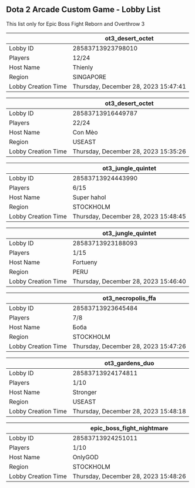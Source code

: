 ## Dota 2 Arcade Custom Game - Lobby List

This list only for Epic Boss Fight Reborn and Overthrow 3

|  | ot3_desert_octet |
| ------ | ------ |
| Lobby ID | 28583713923798010 |
| Players | 12/24 |
| Host Name | Thienly |
| Region | SINGAPORE |
| Lobby Creation Time | Thursday, December 28, 2023 15:47:41 |


|  | ot3_desert_octet |
| ------ | ------ |
| Lobby ID | 28583713916449787 |
| Players | 22/24 |
| Host Name | Con Mèo |
| Region | USEAST |
| Lobby Creation Time | Thursday, December 28, 2023 15:35:26 |


|  | ot3_jungle_quintet |
| ------ | ------ |
| Lobby ID | 28583713924443990 |
| Players | 6/15 |
| Host Name | Super hahol |
| Region | STOCKHOLM |
| Lobby Creation Time | Thursday, December 28, 2023 15:48:45 |


|  | ot3_jungle_quintet |
| ------ | ------ |
| Lobby ID | 28583713923188093 |
| Players | 1/15 |
| Host Name | Fortueny |
| Region | PERU |
| Lobby Creation Time | Thursday, December 28, 2023 15:46:40 |


|  | ot3_necropolis_ffa |
| ------ | ------ |
| Lobby ID | 28583713923645484 |
| Players | 7/8 |
| Host Name | Боба |
| Region | STOCKHOLM |
| Lobby Creation Time | Thursday, December 28, 2023 15:47:26 |


|  | ot3_gardens_duo |
| ------ | ------ |
| Lobby ID | 28583713924174811 |
| Players | 1/10 |
| Host Name | Stronger |
| Region | USEAST |
| Lobby Creation Time | Thursday, December 28, 2023 15:48:18 |


|  | epic_boss_fight_nightmare |
| ------ | ------ |
| Lobby ID | 28583713924251011 |
| Players | 1/10 |
| Host Name | OnlyGOD |
| Region | STOCKHOLM |
| Lobby Creation Time | Thursday, December 28, 2023 15:48:26 |


